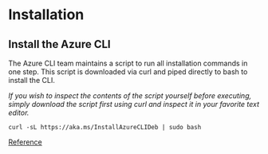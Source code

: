# Installation

## Install the Azure CLI
The Azure CLI team maintains a script to run all installation commands in one step. This script is downloaded via curl and piped directly to bash to install the CLI.

*If you wish to inspect the contents of the script yourself before executing, simply download the script first using curl and inspect it in your favorite text editor.*

```console
curl -sL https://aka.ms/InstallAzureCLIDeb | sudo bash
```
[Reference](https://learn.microsoft.com/en-us/cli/azure/install-azure-cli-linux?pivots=apt#option-1-install-with-one-command)